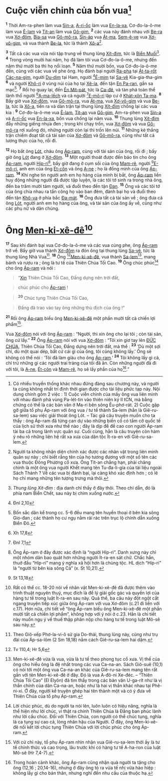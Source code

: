 # Cuộc viễn chinh của bốn vua[^1]
<sup><b>1</b></sup> Thời Am-ra-phen làm vua [Sin-a](), [A-ri-ốc]() làm vua [En-la-xa](), Cơ-đo-la-ô-me làm vua [Ê-lam]() và [Tít-an]() làm vua [Gô-gim](), <sup><b>2</b></sup> các vua này đánh nhau với [Be-ra]() vua [Xơ-đôm](), [Bia-sa]() vua [Gô-mô-ra](), [Sin-áp]() vua [Át-ma](), [Sem-ê-ve]() vua [Xơ-vô-gim](), và vua thành [Be-la](), tức là thành [Xô-a]()[^2].

<sup><b>3</b></sup> Tất cả các vua vừa nói tập trung về thung lũng [Xít-đim](), tức là [Biển Muối]()[^3]. <sup><b>4</b></sup> Trong vòng mười hai năm, họ đã làm tôi vua Cơ-đo-la-ô-me, nhưng đến năm thứ mười ba thì họ nổi loạn. <sup><b>5</b></sup> Năm thứ mười bốn, vua Cơ-đo-la-ô-me đến, cùng với các vua về phe ông. Họ đánh bại người [Ra-pha]() tại [Át-ta-rốt Các-na-gim](), người [Du-dim]() tại Ham, người [^1*][Ê-mim]() tại [Sa-vê]() Kia-gia-tha-gim <sup><b>6</b></sup> và người [Khô-ri]() ở vùng núi của họ tại [Xê-ia](), đến tận [En Pa-ran](), gần sa mạc[^4]. <sup><b>7</b></sup> Rồi họ quay lại, đến [Ên Mít-pát](), tức là [Ca-đê](), và tàn phá toàn thể lãnh thổ người [^2*][A-ma-lếch]() và cả người [^3*][E-mô-ri]() lập cư ở [Khát-xôn Ta-ma](). <sup><b>8</b></sup> Bấy giờ vua [Xơ-đôm](), vua [Gô-mô-ra](), vua [Át-ma](), vua [Xơ-vô-gim]() và vua [Be-la](), tức là [Xô-a](), tiến ra và dàn trận tại thung lũng [Xít-đim]() chống lại các vua kia : <sup><b>9</b></sup> Cơ-đo-la-ô-me vua [Ê-lam](), [Tít-an]() vua [Gô-gim](), Am-ra-phen vua [Sin-a]() và [A-ri-ốc]() vua [En-la-xa](), bốn vua chống lại năm vua. <sup><b>10</b></sup> Thung lũng [Xít-đim]() đầy những giếng nhựa đen ; trong khi chạy trốn, vua [Xơ-đôm]() và vua [Gô-mô-ra]() rơi xuống đó, những người còn lại thì trốn lên núi. <sup><b>11</b></sup> Những kẻ thắng trận chiếm đoạt tất cả tài sản của [Xơ-đôm]() và [Gô-mô-ra](), cũng như tất cả lương thực của họ, rồi đi.

<sup><b>12</b></sup> Họ bắt ông [Lót](), cháu ông [Áp-ram](), cùng với tài sản của ông, rồi đi ; bấy giờ ông [Lót]() đang ở [Xơ-đôm](). <sup><b>13</b></sup> Một người thoát được đến báo tin cho ông [Áp-ram](), người [Híp-ri]()[^5], bấy giờ đang ở cụm sồi của ông [Mam-rê](), người [^4*][E-mô-ri](), anh em của ông [Ét-côn]() và ông [A-ne]() ; họ là đồng minh của ông [Áp-ram](). <sup><b>14</b></sup> Khi nghe tin người anh em họ hàng của mình bị bắt, ông [Áp-ram]() liền huy động những người đã được tập luyện, là các tôi tớ sinh ra trong nhà ông, đến ba trăm mười tám người, và đuổi theo đến tận [Đan](). <sup><b>15</b></sup> Ông và các tôi tớ của ông chia nhau ra tấn công họ vào ban đêm, đánh bại họ và đuổi theo đến tận [Khô-va]() ở phía bắc [Đa-mát](). <sup><b>16</b></sup> Ông đưa tất cả tài sản về ; ông đưa cả ông [Lót](), người anh em họ hàng của ông, và tài sản của ông ấy về, cũng như các phụ nữ và dân chúng.


# Ông [Men-ki-xê-đê]()[^6]
<sup><b>17</b></sup> Sau khi đánh bại vua Cơ-đo-la-ô-me và các vua cùng phe, ông [Áp-ram]() trở về. Bấy giờ vua thành [Xơ-đôm]() ra đón ông tại thung lũng [Sa-vê](), tức là thung lũng Nhà Vua[^7]. <sup><b>18</b></sup> Ông [^5*][Men-ki-xê-đê](), vua thành [Sa-lem]()[^8], mang bánh và rượu ra ; ông là tư tế của Thiên Chúa Tối Cao. <sup><b>19</b></sup> Ông chúc phúc[^9] cho ông [Áp-ram]() và nói :


> “[Xin]() Thiên Chúa Tối Cao, Đấng dựng nên trời đất,
>


> chúc phúc cho [Áp-ram]() !
>


> <sup><b>20</b></sup> Chúc tụng Thiên Chúa Tối Cao,
>


> Đấng đã trao vào tay ông những thù địch của ông !”
>

<sup><b>21</b></sup> Rồi ông [Áp-ram]() biếu ông [Men-ki-xê-đê]() một phần mười tất cả chiến lợi phẩm[^10].

Vua [Xơ-đôm]() nói với ông [Áp-ram]() : “Người, thì xin ông cho lại tôi ; còn tài sản, ông cứ lấy.” <sup><b>22</b></sup> Ông [Áp-ram]() nói với vua [Xơ-đôm]() : “Tôi xin giơ tay lên [ĐỨC CHÚA](), Thiên Chúa Tối Cao, Đấng dựng nên trời đất, mà thề : <sup><b>23</b></sup> ‘Dù một sợi chỉ, dù một quai dép, bất cứ cái gì của ông, tôi cũng không lấy.’ Ông sẽ không có thể nói : ‘Tôi đã làm giàu cho ông [Áp-ram]().’ <sup><b>24</b></sup> Tôi không lấy gì cả, chỉ trừ những gì các người trai tráng của tôi đã ăn. Còn những người đã đi với tôi, là [A-ne](), [Ét-côn]() và [Mam-rê](), họ sẽ lấy phần của họ[^11].”

[^1]: Có nhiều truyền thống khác nhau đứng đàng sau chương này, và người ta cũng không nhất trí định thời gian được cho tài liệu phức tạp này. Nội dung chính gồm 2 việc : 1) Cuộc viễn chinh của mấy ông vua liên minh với nhau đánh phá vùng Pa-lét-tin vào thiên niên kỷ II tCN, mà bằng chứng có thể là các bản văn ở Ma-ri bên sông Êu-phơ-rát. 2) Cuộc gặp gỡ giữa tổ phụ Áp-ram với ông vua / tư tế thành Sa-lem (hẳn là Giê-ru-sa-lem) sau việc giải thoát ông Lót. – Tác giả câu truyện muốn cho ta thấy : ông Áp-ram đã từng can dự vào những biến cố có tầm cỡ quốc tế của lịch sử thời xưa như thế nào ; đây là dịp để đề cao con người Áp-ram tài ba cả trong lãnh vực quân sự. Cuối cùng, hẳn là câu truyện còn hàm ý nêu rõ những liên hệ rất xa xưa của dân tộc Ít-ra-en với Giê-ru-sa-lem.
[^2]: Người ta không nhận diện chính xác được các nhân vật trong liên minh quân sự này ; chỉ biết rằng tên của họ tương đương với một số tên các vua thuộc Đông Phương cổ xưa. Ông Tít-an chẳng hạn, phải chăng chính là một ông vua người Khết mang tên Tu-đa-li-gia của tài liệu ngoài Sách Thánh ? Về các vua bị đánh bại, lại càng khó xác định hơn ; có lẽ họ chỉ mang những tên tượng trưng mà thôi.
[^3]: *Thung lũng Xít-đim* : địa danh chỉ thấy ở đây thôi. Theo chỉ dẫn, đó là phía nam Biển Chết, sau này bị chìm xuống nước.
[^4]: Bốn sắc dân kể trong cc. 5-6 đều mang tên huyền thoại ở bên kia sông Gio-đan ; các thành họ cư ngụ nằm rải rác trên trục lộ chính dẫn xuống Biển Đỏ.
[^5]: Ông Áp-ram ở đây được xác định là “người Híp-ri”. Danh xưng này chỉ một nhóm dân bao quát hơn những người Ít-ra-en sát chữ. Chắc hẳn, thuở đầu “Híp-ri” mang ý nghĩa xã hội hơn là chủng tộc. HL dịch “Híp-ri” là “người từ bên kia sông Cả” (x. St 10,21).
[^6]: Rất có thể cc. 18-20 nói về nhân vật Men-ki-xê-đê đã được thêm vào trình thuật nguyên thuỷ, mục đích là để lý giải gốc gác và quyền lợi của hàng tư tế trong luật Ít-ra-en sau này. Quả thế, ba câu này đột ngột cắt ngang truyện tiếp xúc giữa ông Áp-ram với vua Xơ-đôm (c.21 đi liền với c.17). Hơn nữa, chi tiết về “ông Áp-ram biếu ông Men-ki-xê-đê một phần mười tất cả chiến lợi phẩm”, không hợp với ý nói ở c.23. Hẳn là chi tiết này muốn ngụ ý về thuế thập phân nộp cho hàng tư tế trong luật Mô-sê sau này.
[^7]: Theo Giô-xếp Phơ-la-vi-ô sử gia Do-thái, thung lũng này, cũng như trụ đài của Áp-sa-lôm (2 Sm 18,18) nằm cách Giê-ru-sa-lem hai dặm.
[^8]: Men-ki-xê-đê vừa là vua, vừa là tư tế theo phong tục cổ xưa. Vị thế của ông cho hiểu ông là đệ nhất trong các vua Ca-na-an. Sách Giô-suê (10,1) có nói tới một ông vua Ca-na-an khác của Giê-ru-sa-lem mang tên rất gần với tên Men-ki-xê-đê ở đây. Đó là vua A-đô-ni Xe-đéc. – “Thiên Chúa Tối Cao” (El Elyôn) đã tìm thấy trong các bản văn U-ga-rít như là vị thần chính của dân Ca-na-an, hoặc như là hai vị thần khác nhau tại Phê-ni-xi. Ở đây, người kể truyện ghép hai tên thành một và có ý đưa về Thiên Chúa của tổ phụ Áp-ram.
[^9]: Lời chúc phúc, dù do người ta nói lên, luôn luôn có hiệu năng, nghĩa là thể hiện như lời chúc, vì thật ra chính Thiên Chúa là Đấng ban phúc lành như lời cầu chúc. Đối với Thiên Chúa, con người có thể chúc tụng, nghĩa là ca tụng sự cao cả, lòng nhân hậu của Người. Ở đây, ông Men-ki-xê-đê nối kết lời chúc tụng Thiên Chúa với lời chúc phúc cho ông Áp-ram.
[^10]: Với cử chỉ này, tổ phụ Áp-ram nhìn nhận vua Giê-ru-sa-lem thời ấy là tư tế chính thức và cao trọng, lâu trước khi có hàng tư tế A-ha-ron của luật Mô-sê (Hr 7,4-7).
[^11]: Trong hoàn cảnh khác, ông Áp-ram cũng nhận quà người ta tặng cho ông (12,16 ; 20,14-16), nhưng ở đây ông tỏ ra vừa tế nhị vừa hào hiệp : không lấy gì cho bản thân, nhưng nghĩ đến nhu cầu của thuộc hạ.
[^1*]: Đnl 2,10
[^2*]: Xh 17,8
[^3*]: Đnl 7,1
[^4*]: St 13,18
[^5*]: Tv 110,4; Hr 5,6